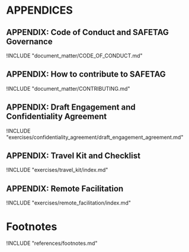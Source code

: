 
# APPENDICES

<!-- Definitions -->
## APPENDIX: Code of Conduct and SAFETAG Governance

!INCLUDE "document_matter/CODE_OF_CONDUCT.md"

## APPENDIX: How to contribute to SAFETAG

!INCLUDE "document_matter/CONTRIBUTING.md"

## APPENDIX: Draft Engagement and Confidentiality Agreement

!INCLUDE "exercises/confidentiality_agreement/draft_engagement_agreement.md"

## APPENDIX: Travel Kit and Checklist

!INCLUDE "exercises/travel_kit/index.md"

## APPENDIX: Remote Facilitation

!INCLUDE "exercises/remote_facilitation/index.md"

# Footnotes

<!-- Load Footnotes -->
!INCLUDE "references/footnotes.md"
